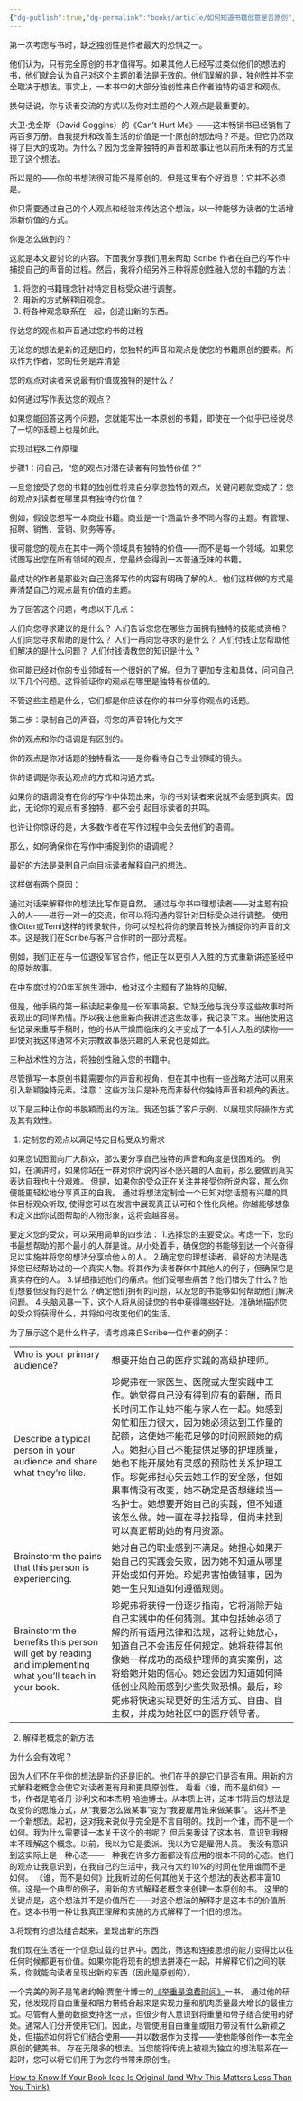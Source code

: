 ```yaml
---
{"dg-publish":true,"dg-permalink":"books/article/如何知道书籍创意是否原创","permalink":"/books/article/如何知道书籍创意是否原创/","metatags":{"description":"如何知道书籍创意是否原创以及为什么原创性没你想象的重要","og:site_name":"DavonOs","og:title":"如何知道书籍创意是否原创","og:type":"article","og:url":"https://zuji.eu.org/books/article/如何知道书籍创意是否原创","og:image":null,"og:image:width":"200","og:image:alt":"articlecover","og:locale":"zh_cn"}}
---
```



第一次考虑写书时，缺乏独创性是作者最大的恐惧之一。

他们认为，只有完全原创的书才值得写。如果其他人已经写过类似他们的想法的书，他们就会认为自己对这个主题的看法是无效的。他们误解的是，独创性并不完全取决于想法。事实上，一本书中的大部分独创性来自作者独特的语言和观点。

换句话说，你与读者交流的方式以及你对主题的个人观点是最重要的。

大卫·戈金斯（David Goggins）的《Can’t Hurt Me》——这本畅销书已经销售了两百多万册。自我提升和改善生活的价值是一个原创的想法吗？不是。但它仍然取得了巨大的成功。为什么？因为戈金斯独特的声音和故事让他以前所未有的方式呈现了这个想法。

所以是的——你的书想法很可能不是原创的。但是这里有个好消息：它并不必须是。

你只需要通过自己的个人观点和经验来传达这个想法，以一种能够为读者的生活增添新价值的方式。

你是怎么做到的？

这就是本文要讨论的内容。下面我分享我们用来帮助 Scribe 作者在自己的写作中捕捉自己的声音的过程。然后，我将介绍另外三种将原创性融入您的书籍的方法：

1. 将您的书籍理念针对特定目标受众进行调整。
2. 用新的方式解释旧观念。
3. 将各种观念联系在一起，创造出新的东西。

传达您的观点和声音通过您的书的过程

无论您的想法是新的还是旧的，您独特的声音和观点是使您的书籍原创的要素。所以作为作者，您的任务是弄清楚：

您的观点对读者来说最有价值或独特的是什么？

如何通过写作表达您的观点？

如果您能回答这两个问题，您就能写出一本原创的书籍，即使在一个似乎已经说尽了一切的话题上也是如此。

实现过程&工作原理

步骤1：问自己，“您的观点对潜在读者有何独特价值？”

一旦您接受了您的书籍的独创性将来自分享您独特的观点，关键问题就变成了：您的观点对读者在哪里具有独特的价值？

例如，假设您想写一本商业书籍。商业是一个涵盖许多不同内容的主题。有管理、招聘、销售、营销、财务等等。

很可能您的观点在其中一两个领域具有独特的价值——而不是每一个领域。如果您试图写出您在所有领域的观点，您最终会得到一本普通乏味的书籍。

最成功的作者是那些对自己选择写作的内容有明确了解的人。他们这样做的方式是弄清楚自己的观点最有价值的主题。

为了回答这个问题，考虑以下几点：

人们向您寻求建议的是什么？ 人们告诉您您在哪些方面拥有独特的技能或资格？ 人们向您寻求帮助的是什么？ 人们一再向您寻求的是什么？ 人们付钱让您帮助他们解决的是什么问题？ 人们付钱请教您的知识是什么？

你可能已经对你的专业领域有一个很好的了解。但为了更加专注和具体，问问自己以下几个问题。这将验证你的观点在哪里是独特有价值的。

不管这些主题是什么，它们都是你应该在你的书中分享你观点的话题。

第二步：录制自己的声音，将您的声音转化为文字

你的观点和你的语调是有区别的。

你的观点是你对话题的独特看法——是你看待自己专业领域的镜头。

你的语调是你表达观点的方式和沟通方式。

如果你的语调没有在你的写作中体现出来，你的书对读者来说就不会感到真实。因此，无论你的观点有多独特，都不会引起目标读者的共鸣。

也许让你惊讶的是，大多数作者在写作过程中会失去他们的语调。

那么，如何确保你在写作中捕捉到你的语调呢？

最好的方法是录制自己向目标读者解释自己的想法。

这样做有两个原因：

通过对话来解释你的想法比写作更自然。 通过与你书中理想读者——对主题有投入的人——进行一对一的交流，你可以将沟通内容针对目标受众进行调整。 使用像Otter或Temi这样的转录软件，你可以轻松将你的录音转换为捕捉你的声音的文本。这是我们在Scribe与客户合作时的一部分流程。

例如，我们正在与一位退役军官合作，他正在以更引人入胜的方式重新讲述圣经中的原始故事。

在中东度过的20年军旅生涯中，他对这个主题有了独特的见解。

但是，他手稿的第一稿读起来像是一份军事简报。它缺乏他与我分享这些故事时所表现出的同样热情。所以我让他重新向我讲述这些故事，我记录下来。当他使用这些记录来重写手稿时，他的书从干燥而临床的文字变成了一本引人入胜的读物——即使对我这样通常不对宗教故事感兴趣的人来说也是如此。

三种战术性的方法，将独创性融入您的书籍中。

尽管撰写一本原创书籍需要你的声音和视角，但在其中也有一些战略方法可以用来引入新颖独特元素。注意：这些方法只是补充而非替代你独特声音和视角的表达。

以下是三种让你的书脱颖而出的方法。我还包括了客户示例，以展现实际操作方式及其有效性。

1. 定制您的观点以满足特定目标受众的需求

如果您试图面向广大群众，那么要分享自己独特的声音和角度是很困难的。 例如，在演讲时，如果你站在一群对你所说内容不感兴趣的人面前，那么要做到真实表达自我也十分艰难。 但是，如果你的受众正在关注并接受你所说内容，那么你便能更轻松地分享真正的自我。 通过将想法定制给一个已知对您话题有兴趣的具体目标观众听取, 使得您可以在发言中展现真正认可和个性化风格。你越能够想象和定义出你试图帮助的人物形象，这将会越容易。

要定义您的受众，可以采用简单的四步法： 1.选择您的主要受众。考虑一下，您的书最想帮助的那个最小的人群是谁。从小处着手，确保您的书能够到达一个兴奋得足以实施并将您的想法分享给他人的人。 2.确定您的理想读者。最好的方法是选择您已经帮助过的一个真实人物。将其作为读者群体中其他人的例子，但确保它是真实存在的人。 3.详细描述他们的痛点。他们受哪些痛苦？他们错失了什么？他们想要但没有的是什么？确定他们拥有的问题，以及您的书能够如何帮助他们解决问题。 4.头脑风暴一下，这个人将从阅读您的书中获得哪些好处。准确地描述您的受众将获得什么，并将如何改变他们的生活。

为了展示这个是什么样子，请考虑来自Scribe一位作者的例子：

|||
|---|---|
|Who is your primary audience?|想要开始自己的医疗实践的高级护理师。|
|Describe a typical person in your audience and share what they’re like.|珍妮弗在一家医生、医院或大型实践中工作。她觉得自己没有得到应有的薪酬，而且长时间工作让她不能与家人在一起。她感到匆忙和压力很大，因为她必须达到工作量的配额，这使她不能花足够的时间照顾她的病人。她担心自己不能提供足够的护理质量，她也不能开展她有灵感的预防性关系护理工作。珍妮弗担心失去她工作的安全感，但如果事情没有改变，她不确定是否想继续当一名护士。她想要开始自己的实践，但不知道该怎么做。她一直在寻找指导，但尚未找到可以真正帮助她的有用资源。|
|Brainstorm the pains that this person is experiencing.|她对自己的职业感到不满足。她担心如果开始自己的实践会失败，因为她不知道从哪里开始或如何开始。珍妮弗害怕做错事，因为她一生只知道如何遵循规则。|
|Brainstorm the benefits this person will get by reading and implementing what you’ll teach in your book.|珍妮弗将获得一份逐步指南，它将消除开始自己实践中的任何猜测。其中包括她必须了解的所有适用法律和法规，这将让她放心，知道自己不会违反任何规定。她将获得其他像她一样成功的高级护理师的真实案例，这将给她开始的信心。她还会因为知道如何降低创业风险而感到少些失败恐惧。最后，珍妮弗将快速实现更好的生活方式、自由、自主权，并成为她社区中的医疗领导者。|

2. 解释老概念的新方法

为什么会有效呢？

因为人们不在乎你的想法是新的还是旧的。他们在乎的是它们是否有用。用新的方式解释老概念会使它对读者更有用和更具原创性。 看看《谁，而不是如何》一书，作者是笔者丹·沙利文和本杰明·哈迪博士。从本质上讲，这本书背后的想法是改变你的思维方式，从“我要怎么做某事”变为“我要雇用谁来做某事”。 这并不是一个新想法。起初，这对我来说似乎完全是不言自明的。找到一个谁，而不是一个如何。我为什么需要读一本关于这个的书呢？ 但后来我读了这本书，意识到我根本不理解这个概念。以前，我以为它是委派。我以为它是雇佣人员。 我没有意识到这实际上是一种心态——一种我在许多方面都没有应用的根本不同的心态。他们的观点让我意识到，在我自己的生活中，我只有大约10%的时间在使用谁而不是如何。 《谁，而不是如何》比我听过的任何其他关于这个想法的表达都丰富10倍。这是一个典型的例子，用新的方式解释老概念来创建一本原创的书。 这里的关键点是，这个想法并不是价值所在——对这个想法的解释才是这本书的价值所在。这本书用一种让我真正理解和实施的方式解释了一个旧的想法。

3.将现有的想法组合起来，呈现出新的东西

我们现在生活在一个信息过载的世界中。因此，筛选和连接思想的能力变得比以往任何时候都更有价值。如果你能将现有的想法拼凑在一起，并解释它们之间的联系，你就能向读者呈现出新的东西（因此是原创的）。

一个完美的例子是笔者约翰·贾奎什博士的[《举重是浪费时间》](https://www.amazon.com/Weight-Lifting-Waste-Time-Cardio/dp/154450893X/ref=sr_1_1_sspa?&_encoding=UTF8&tag=scribemedia-20)一书。 通过他的研究，他发现将自由重量和阻力带结合起来是实现力量和肌肉质量最大增长的最佳方式。尽管有大量的数据支持这一点，但很少有人意识到将重量和带子结合使用的好处。通常人们分开使用它们。因此，尽管使用自由重量或阻力带没有什么新颖之处，但描述如何将它们结合使用——并以数据作为支撑——使他能够创作一本完全原创的健美书。 存在无限多的想法。当您能将传统上被视为独立的想法联系在一起时，您可以将它们用于为您的书带来原创性。

[How to Know If Your Book Idea Is Original (and Why This Matters Less Than You Think)](https://scribemedia.com/how-to-know-if-your-book-idea-is-original/)
